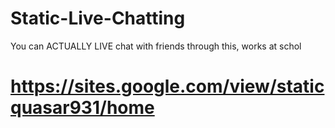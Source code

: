 # Static-Live-Chatting
You can ACTUALLY LIVE chat with friends through this, works at schol
# https://sites.google.com/view/staticquasar931/home
